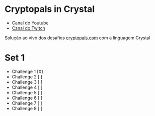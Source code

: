 # Cryptopals in Crystal

* [Canal do Youtube](https://www.youtube.com/channel/UC8w-oQUj7FyMgivnhJBx2xA/videos)
* [Canal do Twitch](https://www.twitch.tv/lfzawacki/)

Solução ao vivo dos desafios [cryptopals.com](https://cryptopals.com) com a linguagem Crystal

# Set 1

* Challenge 1 [X]
* Challenge 2 [ ]
* Challenge 3 [ ]
* Challenge 4 [ ]
* Challenge 5 [ ]
* Challenge 6 [ ]
* Challenge 7 [ ]
* Challenge 8 [ ]
